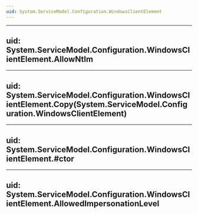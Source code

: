 ```yaml
---
uid: System.ServiceModel.Configuration.WindowsClientElement
---
```


---
uid: System.ServiceModel.Configuration.WindowsClientElement.AllowNtlm
---

---
uid: System.ServiceModel.Configuration.WindowsClientElement.Copy(System.ServiceModel.Configuration.WindowsClientElement)
---

---
uid: System.ServiceModel.Configuration.WindowsClientElement.#ctor
---

---
uid: System.ServiceModel.Configuration.WindowsClientElement.AllowedImpersonationLevel
---
